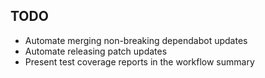 ## TODO

- Automate merging non-breaking dependabot updates
- Automate releasing patch updates
- Present test coverage reports in the workflow summary
